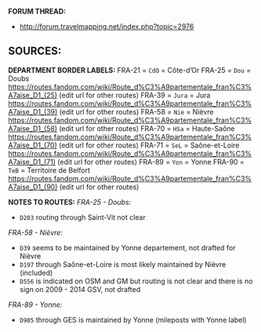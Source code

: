 ﻿**FORUM THREAD:**
- http://forum.travelmapping.net/index.php?topic=2976


**SOURCES:**
- 

**DEPARTMENT BORDER LABELS:**
FRA-21 = `CdO` = Côte-d’Or
FRA-25 = `Dou` = Doubs
   https://routes.fandom.com/wiki/Route_d%C3%A9partementale_fran%C3%A7aise_D1_(25) (edit url for other routes)
FRA-39 = `Jura` = Jura
   https://routes.fandom.com/wiki/Route_d%C3%A9partementale_fran%C3%A7aise_D1_(39) (edit url for other routes)
FRA-58 = `Nie` = Nièvre
   https://routes.fandom.com/wiki/Route_d%C3%A9partementale_fran%C3%A7aise_D1_(58) (edit url for other routes)
FRA-70 = `HSa` = Haute-Saône
   https://routes.fandom.com/wiki/Route_d%C3%A9partementale_fran%C3%A7aise_D1_(70) (edit url for other routes)
FRA-71 = `SeL` = Saône-et-Loire
   https://routes.fandom.com/wiki/Route_d%C3%A9partementale_fran%C3%A7aise_D1_(71) (edit url for other routes)
FRA-89 = `Yon` = Yonne
FRA-90 = `TeB` = Territoire de Belfort
   https://routes.fandom.com/wiki/Route_d%C3%A9partementale_fran%C3%A7aise_D1_(90) (edit url for other routes)


**NOTES TO ROUTES:**
*FRA-25 - Doubs:*
- `D203` routing through Saint-Vit not clear

*FRA-58 - Nièvre:*
- `D39` seems to be maintained by Yonne departement, not drafted for Nièvre
- `D197` through Saône-et-Loire is most likely maintained by Nièvre (included)
- `D556` is indicated on OSM and GM but routing is not clear and there is no sign on 2009 - 2014 GSV, not drafted

*FRA-89 - Yonne:*
- `D905` through GES is maintained by Yonne (mileposts with Yonne label)